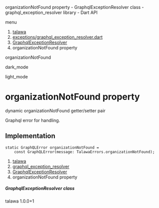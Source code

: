 




organizationNotFound property - GraphqlExceptionResolver class - graphql\_exception\_resolver library - Dart API







menu

1. [talawa](../../index.html)
2. [exceptions/graphql\_exception\_resolver.dart](../../file-___home_harshil_Desktop_open-source_palisadoes_talawa_lib_exceptions_graphql_exception_resolver/)
3. [GraphqlExceptionResolver](../../file-___home_harshil_Desktop_open-source_palisadoes_talawa_lib_exceptions_graphql_exception_resolver/GraphqlExceptionResolver-class.html)
4. organizationNotFound property

organizationNotFound


dark\_mode

light\_mode




# organizationNotFound property


dynamic
organizationNotFound
getter/setter pair

Graphql error for handling.


## Implementation

```
static GraphQLError organizationNotFound =
    const GraphQLError(message: TalawaErrors.organizationNotFound);
```

 


1. [talawa](../../index.html)
2. [graphql\_exception\_resolver](../../file-___home_harshil_Desktop_open-source_palisadoes_talawa_lib_exceptions_graphql_exception_resolver/)
3. [GraphqlExceptionResolver](../../file-___home_harshil_Desktop_open-source_palisadoes_talawa_lib_exceptions_graphql_exception_resolver/GraphqlExceptionResolver-class.html)
4. organizationNotFound property

##### GraphqlExceptionResolver class





talawa
1.0.0+1






